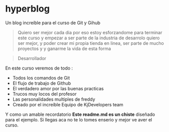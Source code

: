 
# hyperblog
Un blog increíble para el curso de Git y Gihub

> Quiero  ser mejor cada dia por eso estoy esforzandome para terminar este curso  y empezar a ser parte de la industria de desarrolo  quiero  ser mejor, y poder crear mi propia tienda en linea, ser parte de mucho proyectos y y ganarme la vida de esta forma

> Desarrollador

En este curso veremos de todo :
* Todos los comandos de Git
* El flujo  de trabajo de Github
* El verdadero  amor por las buenas practicas 
* Trucos muy locos del profesor 
* Las personalidades multiples de freddy 
* Creado por el increíble Equipo de KjDevelopers team 

Y como un amable recordatorio **Este readme.md es un chiste** diseñado  para el ejemplo. Si llegas aca no  te lo tomes enserio y mejor ve aver el curso.